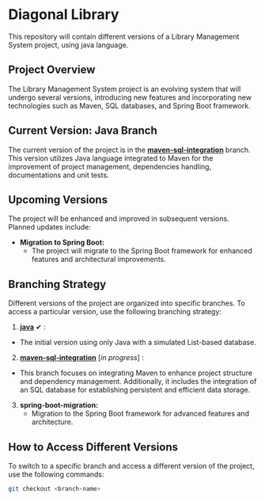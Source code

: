 # Diagonal Library

This repository will contain different versions of a Library Management System project, using java language.

## Project Overview

The Library Management System project is an evolving system that will undergo several versions, introducing new features and incorporating new technologies such as Maven, SQL databases, and  Spring Boot framework.

## Current Version: Java Branch

The current version of the project is in the [**maven-sql-integration**](https://github.com/Pris-c/library-manager/tree/maven-sql-integration) branch. This version utilizes Java language integrated to Maven for the improvement of project management, dependencies handling, documentations and unit tests.

## Upcoming Versions

The project will be enhanced and improved in subsequent versions. Planned updates include:


- **Migration to Spring Boot:**
   - The project will migrate to the Spring Boot framework for enhanced features and architectural improvements.

## Branching Strategy

Different versions of the project are organized into specific branches. To access a particular version, use the following branching strategy:

1.  [**java**](https://github.com/Pris-c/diagonal-library/tree/java/diagonal-library/src]branch) ✔ :
   - The initial version using only Java with a simulated List-based database.
    
2.  [**maven-sql-integration**](https://github.com/Pris-c/library-manager/tree/maven-sql-integration) [_in progress_] :
   - This branch focuses on integrating Maven to enhance project structure and dependency management. Additionally, it includes the integration of an SQL database for establishing persistent and efficient data storage.

3. **spring-boot-migration:**
   - Migration to the Spring Boot framework for advanced features and architecture.

## How to Access Different Versions

To switch to a specific branch and access a different version of the project, use the following commands:

```bash
git checkout <branch-name>
